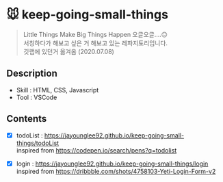 # 🐭 keep-going-small-things

> Little Things Make Big Things Happen 오글오글....😑  
> 서칭하다가 해보고 싶은 거 해보고 있는 레파지토리입니다.  
> 깃랩에 있던거 옮겨옴 (2020.07.08)


## Description
- Skill : HTML, CSS, Javascript
- Tool : VSCode

## Contents
- [x] todoList : https://jayounglee92.github.io/keep-going-small-things/todoList  
inspired from https://codepen.io/search/pens?q=todolist  

- [x] login : https://jayounglee92.github.io/keep-going-small-things/login  
inspired from https://dribbble.com/shots/4758103-Yeti-Login-Form-v2
